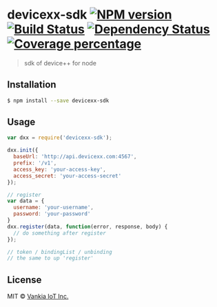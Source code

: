 # devicexx-sdk [![NPM version][npm-image]][npm-url] [![Build Status][travis-image]][travis-url] [![Dependency Status][daviddm-image]][daviddm-url] [![Coverage percentage][coveralls-image]][coveralls-url]
> sdk of device++ for node

## Installation

```sh
$ npm install --save devicexx-sdk
```

## Usage

```js
var dxx = require('devicexx-sdk');

dxx.init({
  baseUrl: 'http://api.devicexx.com:4567',
  prefix: '/v1',
  access_key: 'your-access-key',
  access_secret: 'your-access-secret'
});

// register
var data = {
  username: 'your-username',
  password: 'your-password'
}
dxx.register(data, function(error, response, body) {
  // do something after register
});

// token / bindingList / unbinding 
// the same to up 'register'
```
## License

MIT © [Vankia IoT Inc.](www.vankia.cn)


[npm-image]: https://badge.fury.io/js/sdk-for-nodejs.svg
[npm-url]: https://npmjs.org/package/devicexx-sdk
[travis-image]: https://travis-ci.org/devicexx/sdk-for-nodejs.svg?branch=master
[travis-url]: https://travis-ci.org/devicexx/sdk-for-nodejs
[daviddm-image]: https://david-dm.org/devicexx/sdk-for-nodejs.svg?theme=shields.io
[daviddm-url]: https://david-dm.org/devicexx/sdk-for-nodejs
[coveralls-image]: https://coveralls.io/repos/devicexx/sdk-for-nodejs/badge.svg
[coveralls-url]: https://coveralls.io/r/devicexx/sdk-for-nodejs
